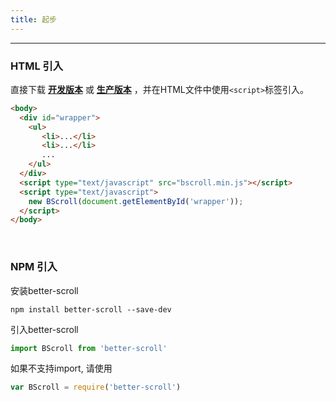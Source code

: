 ```yaml
---
title: 起步
---
```


------



### HTML **引入**

直接下载 [**开发版本**](https://github.com/ustbhuangyi/better-scroll/blob/master/build/bscroll.js) 或 [**生产版本**](https://github.com/ustbhuangyi/better-scroll/blob/master/build/bscroll.min.js) ，并在HTML文件中使用`<script>`标签引入。

```html
<body>
  <div id="wrapper">
    <ul>
       <li>...</li>
       <li>...</li>
       ...
    </ul>
  </div>
  <script type="text/javascript" src="bscroll.min.js"></script>
  <script type="text/javascript">
    new BScroll(document.getElementById('wrapper'));
  </script>
</body>
```
​	

### NPM **引入**

安装better-scroll

```shell
npm install better-scroll --save-dev
```

引入better-scroll

```javascript
import BScroll from 'better-scroll'
```

如果不支持import, 请使用

```javascript
var BScroll = require('better-scroll')
```

​	



